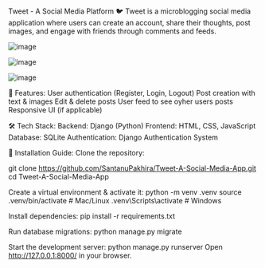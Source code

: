 Tweet - A Social Media Platform 🐦
Tweet is a microblogging social media application where users can create an account, share their thoughts, post images, and engage with friends through comments and feeds.

![image](https://github.com/user-attachments/assets/9564964d-3ffb-4455-bb21-5497980d90df)

![image](https://github.com/user-attachments/assets/9c7c4e08-f0d7-4e58-a02b-c5d51089d397)

![image](https://github.com/user-attachments/assets/1f396d86-2715-40de-80b8-26f15a09d5a0)



🚀 Features:
User authentication (Register, Login, Logout)
Post creation with text & images
Edit & delete posts
User feed to see oyher users posts
Responsive UI (if applicable)

🛠 Tech Stack:
Backend: Django (Python)
Frontend: HTML, CSS, JavaScript
Database: SQLite
Authentication: Django Authentication System

📌 Installation Guide:
Clone the repository:

git clone https://github.com/SantanuPakhira/Tweet-A-Social-Media-App.git
cd Tweet-A-Social-Media-App

Create a virtual environment & activate it:
python -m venv .venv
source .venv/bin/activate  # Mac/Linux
.venv\Scripts\activate  # Windows

Install dependencies:
pip install -r requirements.txt

Run database migrations:
python manage.py migrate

Start the development server:
python manage.py runserver
Open http://127.0.0.1:8000/ in your browser.
